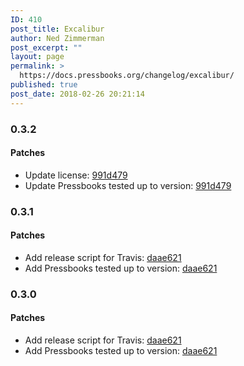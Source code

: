 ```yaml
---
ID: 410
post_title: Excalibur
author: Ned Zimmerman
post_excerpt: ""
layout: page
permalink: >
  https://docs.pressbooks.org/changelog/excalibur/
published: true
post_date: 2018-02-26 20:21:14
---
```

### 0.3.2

#### Patches

- Update license: [991d479](https://github.com/pressbooks/excalibur/commit/991d479)
- Update Pressbooks tested up to version: [991d479](https://github.com/pressbooks/excalibur/commit/991d479)

### 0.3.1

#### Patches

- Add release script for Travis: [daae621](https://github.com/pressbooks/excalibur/commit/daae6219e8acf3405b910320716caa956f1545bb)
- Add Pressbooks tested up to version: [daae621](https://github.com/pressbooks/excalibur/commit/daae6219e8acf3405b910320716caa956f1545bb)

### 0.3.0

#### Patches

- Add release script for Travis: [daae621](https://github.com/pressbooks/excalibur/commit/daae6219e8acf3405b910320716caa956f1545bb)
- Add Pressbooks tested up to version: [daae621](https://github.com/pressbooks/excalibur/commit/daae6219e8acf3405b910320716caa956f1545bb)